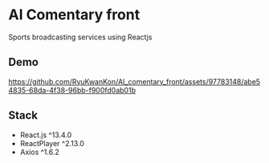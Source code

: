# AI Comentary front

Sports broadcasting services using Reactjs

## Demo


https://github.com/RyuKwanKon/AI_comentary_front/assets/97783148/abe54835-68da-4f38-96bb-f900fd0ab01b



## Stack
- React.js ^13.4.0
- ReactPlayer ^2.13.0
- Axios ^1.6.2
